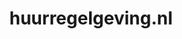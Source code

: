 ---
layout: post
title:  "huurregelgeving.nl"
internal_url:  "/data/huurregelgeving.nl.html"
categories: dutchgov
---